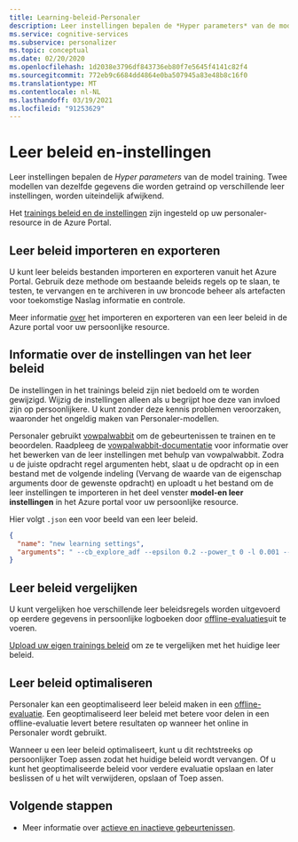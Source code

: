 ```yaml
---
title: Learning-beleid-Personaler
description: Leer instellingen bepalen de *Hyper parameters* van de model training. Twee modellen van dezelfde gegevens die worden getraind op verschillende leer instellingen, worden uiteindelijk afwijkend.
ms.service: cognitive-services
ms.subservice: personalizer
ms.topic: conceptual
ms.date: 02/20/2020
ms.openlocfilehash: 1d2038e3796df843736eb80f7e5645f4141c82f4
ms.sourcegitcommit: 772eb9c6684dd4864e0ba507945a83e48b8c16f0
ms.translationtype: MT
ms.contentlocale: nl-NL
ms.lasthandoff: 03/19/2021
ms.locfileid: "91253629"
---
```

# <a name="learning-policy-and-settings"></a>Leer beleid en-instellingen

Leer instellingen bepalen de *Hyper parameters* van de model training. Twee modellen van dezelfde gegevens die worden getraind op verschillende leer instellingen, worden uiteindelijk afwijkend.

Het [trainings beleid en de instellingen](how-to-settings.md#configure-rewards-for-the-feedback-loop) zijn ingesteld op uw personaler-resource in de Azure Portal.

## <a name="import-and-export-learning-policies"></a>Leer beleid importeren en exporteren

U kunt leer beleids bestanden importeren en exporteren vanuit het Azure Portal. Gebruik deze methode om bestaande beleids regels op te slaan, te testen, te vervangen en te archiveren in uw broncode beheer als artefacten voor toekomstige Naslag informatie en controle.

Meer informatie [over](how-to-manage-model.md#import-a-new-learning-policy) het importeren en exporteren van een leer beleid in de Azure portal voor uw persoonlijke resource.

## <a name="understand-learning-policy-settings"></a>Informatie over de instellingen van het leer beleid

De instellingen in het trainings beleid zijn niet bedoeld om te worden gewijzigd. Wijzig de instellingen alleen als u begrijpt hoe deze van invloed zijn op persoonlijkere. U kunt zonder deze kennis problemen veroorzaken, waaronder het ongeldig maken van Personaler-modellen.

Personaler gebruikt [vowpalwabbit](https://github.com/VowpalWabbit) om de gebeurtenissen te trainen en te beoordelen. Raadpleeg de [vowpalwabbit-documentatie](https://github.com/VowpalWabbit/vowpal_wabbit/wiki/Command-line-arguments) voor informatie over het bewerken van de leer instellingen met behulp van vowpalwabbit. Zodra u de juiste opdracht regel argumenten hebt, slaat u de opdracht op in een bestand met de volgende indeling (Vervang de waarde van de eigenschap arguments door de gewenste opdracht) en uploadt u het bestand om de leer instellingen te importeren in het deel venster **model-en leer instellingen** in het Azure portal voor uw persoonlijke resource.

Hier volgt `.json` een voor beeld van een leer beleid.

```json
{
  "name": "new learning settings",
  "arguments": " --cb_explore_adf --epsilon 0.2 --power_t 0 -l 0.001 --cb_type mtr -q ::"
}
```

## <a name="compare-learning-policies"></a>Leer beleid vergelijken

U kunt vergelijken hoe verschillende leer beleidsregels worden uitgevoerd op eerdere gegevens in persoonlijke logboeken door [offline-evaluaties](concepts-offline-evaluation.md)uit te voeren.

[Upload uw eigen trainings beleid](how-to-manage-model.md) om ze te vergelijken met het huidige leer beleid.

## <a name="optimize-learning-policies"></a>Leer beleid optimaliseren

Personaler kan een geoptimaliseerd leer beleid maken in een [offline-evaluatie](how-to-offline-evaluation.md). Een geoptimaliseerd leer beleid met betere voor delen in een offline-evaluatie levert betere resultaten op wanneer het online in Personaler wordt gebruikt.

Wanneer u een leer beleid optimaliseert, kunt u dit rechtstreeks op persoonlijker Toep assen zodat het huidige beleid wordt vervangen. Of u kunt het geoptimaliseerde beleid voor verdere evaluatie opslaan en later beslissen of u het wilt verwijderen, opslaan of Toep assen.

## <a name="next-steps"></a>Volgende stappen

* Meer informatie over [actieve en inactieve gebeurtenissen](concept-active-inactive-events.md).

